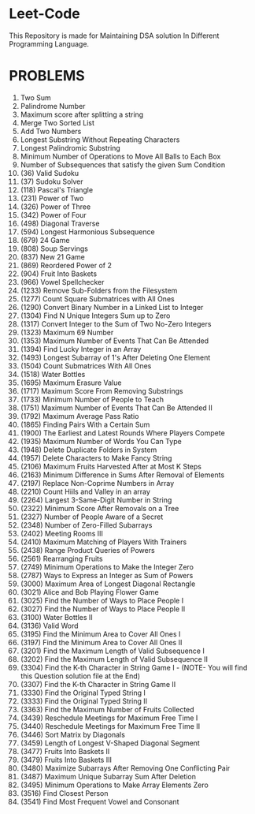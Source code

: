 # Leet-Code
This Repository is made for Maintaining DSA solution In Different Programming Language.

# PROBLEMS
1. Two Sum
2. Palindrome Number
3. Maximum score after splitting a string
4. Merge Two Sorted List
5. Add Two Numbers
6. Longest Substring Without Repeating Characters
7. Longest Palindromic Substring
8. Minimum Number of Operations to Move All Balls to Each Box
9. Number of Subsequences that satisfy the given Sum Condition
10. (36) Valid Sudoku
11. (37) Sudoku Solver
12. (118) Pascal's Triangle
13. (231) Power of Two
14. (326) Power of Three
15. (342) Power of Four
16. (498) Diagonal Traverse
17. (594) Longest Harmonious Subsequence
18. (679) 24 Game
19. (808) Soup Servings
20. (837) New 21 Game
21. (869) Reordered Power of 2
22. (904) Fruit Into Baskets
23. (966) Vowel Spellchecker
24. (1233) Remove Sub-Folders from the Filesystem
25. (1277) Count Square Submatrices with All Ones
26. (1290) Convert Binary Number in a Linked List to Integer
27. (1304) Find N Unique Integers Sum up to Zero
28. (1317) Convert Integer to the Sum of Two No-Zero Integers
29. (1323) Maximum 69 Number
30. (1353) Maximum Number of Events That Can Be Attended
31. (1394) Find Lucky Integer in an Array
32. (1493) Longest Subarray of 1's After Deleting One Element
33. (1504) Count Submatrices With All Ones
34. (1518) Water Bottles
35. (1695) Maximum Erasure Value
36. (1717) Maximum Score From Removing Substrings
37. (1733) Minimum Number of People to Teach
38. (1751) Maximum Number of Events That Can Be Attended II
39. (1792) Maximum Average Pass Ratio
40. (1865) Finding Pairs With a Certain Sum
41. (1900) The Earliest and Latest Rounds Where Players Compete
42. (1935) Maximum Number of Words You Can Type
43. (1948) Delete Duplicate Folders in System
44. (1957) Delete Characters to Make Fancy String
45. (2106) Maximum Fruits Harvested After at Most K Steps
46. (2163) Minimum Difference in Sums After Removal of Elements
47. (2197) Replace Non-Coprime Numbers in Array
48. (2210) Count Hiils and Valley in an array
49. (2264) Largest 3-Same-Digit Number in String
50. (2322) Minimum Score After Removals on a Tree
51. (2327) Number of People Aware of a Secret
52. (2348) Number of Zero-Filled Subarrays
53. (2402) Meeting Rooms III
54. (2410) Maximum Matching of Players With Trainers
55. (2438) Range Product Queries of Powers
56. (2561) Rearranging Fruits
57. (2749) Minimum Operations to Make the Integer Zero
58. (2787) Ways to Express an Integer as Sum of Powers
59. (3000) Maximum Area of Longest Diagonal Rectangle
60. (3021) Alice and Bob Playing Flower Game
61. (3025) Find the Number of Ways to Place People I
62. (3027) Find the Number of Ways to Place People II
63. (3100) Water Bottles II
64. (3136) Valid Word
65. (3195) Find the Minimum Area to Cover All Ones I
66. (3197) Find the Minimum Area to Cover All Ones II
67. (3201) Find the Maximum Length of Valid Subsequence I
68. (3202) Find the Maximum Length of Valid Subsequence II
69. (3304) Find the K-th Character in String Game I - (NOTE- You will find this Question solution file at the End)
70. (3307) Find the K-th Character in String Game II
71. (3330) Find the Original Typed String I
72. (3333) Find the Original Typed String II
73. (3363) Find the Maximum Number of Fruits Collected
74. (3439) Reschedule Meetings for Maximum Free Time I
75. (3440) Reschedule Meetings for Maximum Free Time II
76. (3446) Sort Matrix by Diagonals
77. (3459) Length of Longest V-Shaped Diagonal Segment
78. (3477) Fruits Into Baskets II
79. (3479) Fruits Into Baskets III
80. (3480) Maximize Subarrays After Removing One Conflicting Pair
67. (3487) Maximum Unique Subarray Sum After Deletion
68. (3495) Minimum Operations to Make Array Elements Zero
69. (3516) Find Closest Person
70. (3541) Find Most Frequent Vowel and Consonant




